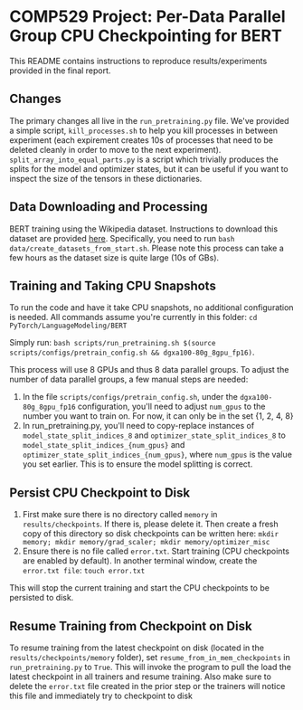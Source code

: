 # COMP529 Project: Per-Data Parallel Group CPU Checkpointing for BERT

This README contains instructions to reproduce results/experiments provided in the final report.

## Changes

The primary changes all live in the `run_pretraining.py` file. We've provided a simple script, `kill_processes.sh` to help you kill processes in between experiment (each expirement creates 10s of processes that need to be deleted cleanly in order to move to the next experiment). `split_array_into_equal_parts.py` is a script which trivially produces the splits for the model and optimizer states, but it can be useful if you want to inspect the size of the tensors in these dictionaries.

## Data Downloading and Processing

BERT training using the Wikipedia dataset. Instructions to download this dataset are provided [here](https://github.com/NVIDIA/DeepLearningExamples/blob/master/PyTorch/LanguageModeling/BERT/README.md#getting-the-data). Specifically, you need to run `bash data/create_datasets_from_start.sh`. Please note this process can take a few hours as the dataset size is quite large (10s of GBs).

## Training and Taking CPU Snapshots

To run the code and have it take CPU snapshots, no additional configuration is needed. All commands assume you're currently in this folder: `cd PyTorch/LanguageModeling/BERT`

Simply run: `bash scripts/run_pretraining.sh $(source scripts/configs/pretrain_config.sh && dgxa100-80g_8gpu_fp16)`.

This process will use 8 GPUs and thus 8 data parallel groups. To adjust the number of data parallel groups, a few manual steps are needed:
1. In the file `scripts/configs/pretrain_config.sh`, under the `dgxa100-80g_8gpu_fp16` configuration, you'll need to adjust `num_gpus` to the number you want to train on. For now, it can only be in the set {1, 2, 4, 8}
2. In run_pretraining.py, you'll need to copy-replace instances of `model_state_split_indices_8` and `optimizer_state_split_indices_8` to `model_state_split_indices_{num_gpus}` and `optimizer_state_split_indices_{num_gpus}`, where `num_gpus` is the value you set earlier. This is to ensure the model splitting is correct.


## Persist CPU Checkpoint to Disk

1. First make sure there is no directory called `memory` in `results/checkpoints`. If there is, please delete it. Then create a fresh copy of this directory so disk checkpoints can be written here: `mkdir memory; mkdir memory/grad_scaler; mkdir memory/optimizer_misc`
2. Ensure there is no file called `error.txt`. Start training (CPU checkpoints are enabled by default). In another terminal window, create the `error.txt file`: `touch error.txt`

This will stop the current training and start the CPU checkpoints to be persisted to disk.


## Resume Training from Checkpoint on Disk

To resume training from the latest checkpoint on disk (located in the `results/checkpoints/memory` folder), set `resume_from_in_mem_checkpoints` in `run_pretraining.py` to `True`. This will invoke the program to pull the load the latest checkpoint in all trainers and resume training. Also make sure to delete the `error.txt` file created in the prior step or the trainers will notice this file and immediately try to checkpoint to disk